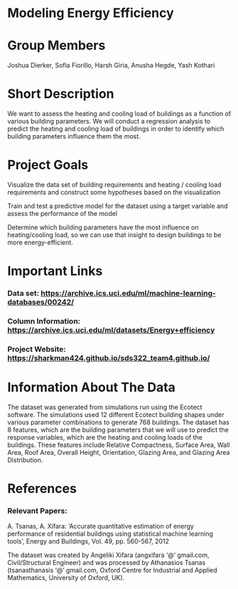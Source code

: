 Modeling Energy Efficiency
================

# Group Members

Joshua Dierker, Sofia Fiorillo, Harsh Giria, Anusha Hegde, Yash Kothari

# Short Description

We want to assess the heating and cooling load of buildings as a function of various building parameters.
We will conduct a regression analysis to predict the heating and cooling load of buildings in order to identify which building parameters influence them the most.


# Project Goals

Visualize the data set of building requirements and heating / cooling
load requirements and construct some hypotheses based on the
visualization

Train and test a predictive model for the dataset using a target
variable and assess the performance of the model

Determine which building parameters have the most influence on heating/cooling load, so we can use that insight to design buildings to be more energy-efficient.

# Important Links 

### Data set: <https://archive.ics.uci.edu/ml/machine-learning-databases/00242/>

### Column Information: <https://archive.ics.uci.edu/ml/datasets/Energy+efficiency>

### Project Website: <https://sharkman424.github.io/sds322_team4.github.io/>

# Information About The Data

The dataset was generated from simulations run using the Ecotect software. The simulations used 12 different Ecotect building shapes under various parameter combinations to generate 768 buildings. The dataset has 8  features, which are the building parameters that we will use to predict the response variables, which are the heating and cooling loads of the buildings. These features include Relative Compactness, Surface Area, Wall Area, Roof Area, Overall Height, Orientation, Glazing Area, and Glazing Area Distribution.

# References

### Relevant Papers:

A. Tsanas, A. Xifara: ‘Accurate quantitative estimation of energy
performance of residential buildings using statistical machine learning
tools’, Energy and Buildings, Vol. 49, pp. 560-567, 2012

The dataset was created by Angeliki Xifara (angxifara ‘@’ gmail.com,
Civil/Structural Engineer) and was processed by Athanasios Tsanas
(tsanasthanasis ‘@’ gmail.com, Oxford Centre for Industrial and Applied
Mathematics, University of Oxford, UK).
